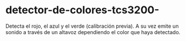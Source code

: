 # detector-de-colores-tcs3200-
Detecta el rojo, el azul y el verde (calibración previa). A su vez emite un sonido a través de un altavoz dependiendo el color que haya detectado.
